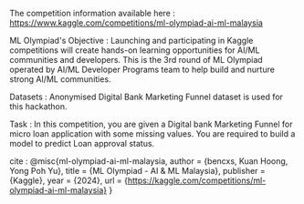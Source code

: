 The competition information available here : https://www.kaggle.com/competitions/ml-olympiad-ai-ml-malaysia

ML Olympiad's Objective :
Launching and participating in Kaggle competitions will create hands-on learning opportunities for AI/ML communities and developers. This is the 3rd round of ML Olympiad operated by AI/ML Developer Programs team to help build and nurture strong AI/ML communities.

Datasets :
Anonymised Digital Bank Marketing Funnel dataset is used for this hackathon.

Task :
In this competition, you are given a Digital bank Marketing Funnel for micro loan application with some missing values. You are required to build a model to predict Loan approval status.

cite : 
@misc{ml-olympiad-ai-ml-malaysia,
    author = {bencxs, Kuan Hoong, Yong Poh Yu},
    title = {ML Olympiad - AI & ML Malaysia},
    publisher = {Kaggle},
    year = {2024},
    url = {https://kaggle.com/competitions/ml-olympiad-ai-ml-malaysia}
}

